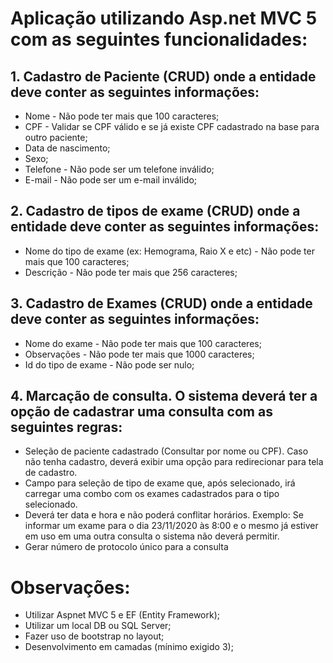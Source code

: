 # Aplicação utilizando Asp.net MVC 5 com as seguintes funcionalidades:

## 1.	Cadastro de Paciente (CRUD) onde a entidade deve conter as seguintes informações:

*	Nome - Não pode ter mais que 100 caracteres;
*	CPF - Validar se CPF válido e se já existe CPF cadastrado na base para outro paciente;
*	Data de nascimento; 
*	Sexo;
*	Telefone - Não pode ser um telefone inválido;
*	E-mail - Não pode ser um e-mail inválido;

## 2.	Cadastro de tipos de exame (CRUD) onde a entidade deve conter as seguintes informações:

*	Nome do tipo de exame (ex: Hemograma, Raio X e etc) - Não pode ter mais que 100 caracteres;
*	Descrição - Não pode ter mais que 256 caracteres;

## 3.	Cadastro de Exames (CRUD) onde a entidade deve conter as seguintes informações:

*	Nome do exame - Não pode ter mais que 100 caracteres;
*	Observações - Não pode ter mais que 1000 caracteres;
*	Id do tipo de exame - Não pode ser nulo;

## 4.	Marcação de consulta. O sistema deverá ter a opção de cadastrar uma consulta com as seguintes regras:

*	Seleção de paciente cadastrado (Consultar por nome ou CPF). Caso não tenha cadastro, deverá exibir uma opção para redirecionar para tela de cadastro.
*	Campo para seleção de tipo de exame que, após selecionado, irá carregar uma combo com os exames cadastrados para o tipo selecionado.
*	Deverá ter data e hora e não poderá conflitar horários. Exemplo: Se informar um exame para o dia 23/11/2020 às 8:00 e o mesmo já estiver em uso em uma outra consulta o sistema não deverá permitir.
*	Gerar número de protocolo único para a consulta	

# Observações:
*	Utilizar Aspnet MVC 5 e EF (Entity Framework);
*	Utilizar um local DB ou SQL Server;
*	Fazer uso de bootstrap no layout;
*	Desenvolvimento em camadas (mínimo exigido 3);
